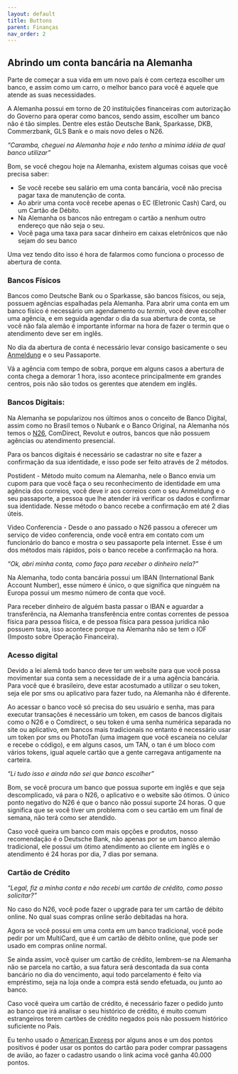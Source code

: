```yaml
---
layout: default
title: Buttons
parent: Finanças
nav_order: 2
---
```


## Abrindo um conta bancária na Alemanha

Parte de começar a sua vida em um novo país é com certeza escolher um banco, e assim como um carro, o melhor banco para você é aquele que atende as suas necessidades.

A Alemanha possui em torno de 20 instituições financeiras com autorização do Governo para operar como bancos, sendo assim, escolher um banco não é tão simples. Dentre eles estão Deutsche Bank, Sparkasse, DKB, Commerzbank, GLS Bank e o mais novo deles o N26.

_“Caramba, cheguei na Alemanha hoje e não tenho a mínima idéia de qual banco utilizar”_

Bom, se você chegou hoje na Alemanha, existem algumas coisas que você precisa saber:

- Se você recebe seu salário em uma conta bancária, você não precisa pagar taxa de manutenção de conta.
- Ao abrir uma conta você recebe apenas o EC (Eletronic Cash) Card, ou um Cartão de Débito.
- Na Alemanha os bancos não entregam o cartão a nenhum outro endereço que não seja o seu.
- Você paga uma taxa para sacar dinheiro em caixas eletrônicos que não sejam do seu banco

Uma vez tendo dito isso é hora de falarmos como funciona o processo de abertura de conta. 

### Bancos Físicos

Bancos como Deutsche Bank ou o Sparkasse, são bancos físicos, ou seja, possuem agências espalhadas pela Alemanha. Para abrir uma conta em um banco físico é necessário um agendamento ou _termin_, você deve escolher uma agência, e em seguida agendar o dia da sua abertura de conta, se você não fala alemão é importante informar na hora de fazer o termin que o atendimento deve ser em inglês.

No dia da abertura de conta é necessário levar consigo basicamente o seu [Anmeldung](./../moradia/anmeldung.md) e o seu Passaporte.

Vá a agência com tempo de sobra, porque em alguns casos a abertura de conta chega a demorar 1 hora, isso acontece principalmente em grandes centros, pois não são todos os gerentes que atendem em inglês.

### Bancos Digitais:

Na Alemanha se popularizou nos últimos anos o conceito de Banco Digital, assim como no Brasil temos o Nubank e o Banco Original, na Alemanha nós temos o [N26](https://n26.com/r/philippc2442), ComDirect, Revolut e outros, bancos que não possuem agências ou atendimento presencial.

Para os bancos digitais é necessário se cadastrar no site e fazer a confirmação da sua identidade, e isso pode ser feito através de 2 métodos.

Postident - Método muito comum na Alemanha, nele o Banco envia um cupom para que você faça o seu reconhecimento de identidade em uma agência dos correios, você deve ir aos correios com o seu Anmeldung e o seu passaporte, a pessoa que lhe atender irá verificar os dados e confirmar sua identidade. Nesse método o banco recebe a confirmação em até 2 dias úteis.

Video Conferencia - Desde o ano passado o N26 passou a oferecer um serviço de video conferencia, onde você entra em contato com um funcionário do banco e mostra o seu passaporte pela internet. Esse é um dos métodos mais rápidos, pois o banco recebe a confirmação na hora.

_“Ok, abri minha conta, como faço para receber o dinheiro nela?”_

Na Alemanha, todo conta bancária possui um IBAN (International Bank Account Number), esse número é único, o que significa que ninguém na Europa possui um mesmo número de conta que você.

Para receber dinheiro de alguém basta passar o IBAN e aguardar a transferência, na Alemanha transferência entre contas correntes de pessoa física para pessoa física, e de pessoa física para pessoa jurídica não possuem taxa, isso acontece porque na Alemanha não se tem o IOF (Imposto sobre Operação Financeira).

### Acesso digital

Devido a lei alemã todo banco deve ter um website para que você possa movimentar sua conta sem a necessidade de ir a uma agência bancária. Para você que é brasileiro, deve estar acostumado a utilizar o seu token, seja ele por sms ou aplicativo para fazer tudo, na Alemanha não é diferente.

Ao acessar o banco você só precisa do seu usuário e senha, mas para executar transações é necessário um token, em casos de bancos digitais como o N26 e o Comdirect, o seu token é uma senha numérica separada no site ou aplicativo, em bancos mais tradicionais no entanto é necessário usar um token por sms ou PhotoTan (uma imagem que você escaneia no celular e recebe o código), e em alguns casos, um TAN, o tan é um bloco com vários tokens, igual aquele cartão que a gente carregava antigamente na carteira.

_“Li tudo isso e ainda não sei que banco escolher”_

Bom, se você procura um banco que possua suporte em inglês e que seja descomplicado, vá para o N26, o aplicativo e o website são ótimos. O único ponto negativo do N26 é que o banco não possui suporte 24 horas. O que significa que se você tiver um problema com o seu cartão em um final de semana, não terá como ser atendido.

Caso você queira um banco com mais opções e produtos, nosso recomendação é o Deutsche Bank, não apenas por se um banco alemão tradicional, ele possui um ótimo atendimento ao cliente em inglês e o atendimento é 24 horas por dia, 7 dias por semana.

### Cartão de Crédito

_“Legal, fiz a minha conta e não recebi um cartão de crédito, como posso solicitar?”_

No caso do N26, você pode fazer o upgrade para ter um cartão de débito online. No qual suas compras online serão debitadas na hora. 

Agora se você possui em uma conta em um banco tradicional, você pode pedir por um MultiCard, que é um cartão de débito online, que pode ser usado em compras online normal.

Se ainda assim, você quiser um cartão de crédito, lembrem-se na Alemanha não se parcela no cartão, a sua fatura será descontada da sua conta bancário no dia do vencimento, aqui todo parcelamento é feito via empréstimo, seja na loja onde a compra está sendo efetuada, ou junto ao banco.

Caso você queira um cartão de crédito, é necessário fazer o pedido junto ao banco que irá analisar o seu histórico de crédito, é muito comum estrangeiros terem cartões de crédito negados pois não possuem histórico suficiente no País.

Eu tenho usado o [American Express](http://www.amex.de/freunde/pHILICD4IX?XL=MNANS) por alguns anos e um dos pontos positivos é poder usar os pontos do cartão para poder comprar passagens de avião, ao fazer o cadastro usando o link acima você ganha 40.000 pontos.
